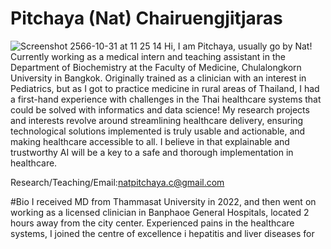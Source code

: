 # Pitchaya (Nat) Chairuengjitjaras
![Screenshot 2566-10-31 at 11 25 14](https://github.com/natpitchaya/portfolio/assets/88900464/f6adc0a6-f00a-4822-850a-645a2499d985) Hi, I am Pitchaya, usually go by Nat! Currently working as a medical intern and teaching assistant in the Department of Biochemistry at the Faculty of Medicine, Chulalongkorn University in Bangkok. Originally trained as a clinician with an interest in Pediatrics, but as I got to practice medicine in rural areas of Thailand, I had a first-hand experience with challenges in the Thai healthcare systems that could be solved with informatics and data science! My research projects and interests revolve around streamlining healthcare delivery, ensuring technological solutions implemented is truly usable and actionable, and making healthcare accessible to all. I believe in that explainable and trustworthy AI will be a key to a safe and thorough implementation in healthcare. 

Research/Teaching/Email:natpitchaya.c@gmail.com 

#Bio 
I received MD from Thammasat University in 2022, and then went on working as a licensed clinician in Banphaoe General Hospitals, located 2 hours away from the city center. Experienced pains in the healthcare systems, I joined the centre of excellence i hepatitis and liver diseases for 


